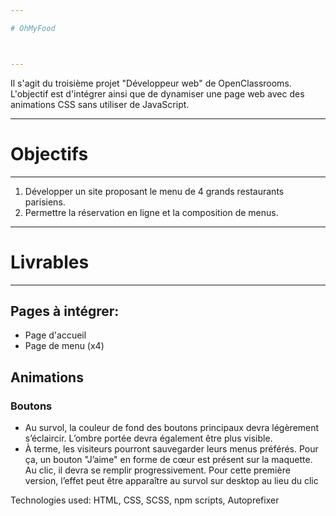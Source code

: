 ```yaml
---

# OhMyFood



---
```


Il s'agit du troisième projet "Développeur web" de OpenClassrooms. L'objectif est d'intégrer ainsi que de dynamiser une page web avec des animations CSS sans utiliser de JavaScript.

---

# Objectifs 

---

1. Développer un site proposant le menu de 4 grands restaurants parisiens.
2. Permettre la réservation en ligne et la composition de menus.

---

# Livrables

---

## Pages à intégrer: 

* Page d'accueil 
* Page de menu (x4)

## Animations

### Boutons

* Au survol, la couleur de fond des boutons principaux devra légèrement s’éclaircir. L’ombre portée devra également être plus visible.
* À terme, les visiteurs pourront sauvegarder leurs menus préférés. Pour ça, un bouton "J’aime" en forme de cœur est présent sur la maquette. Au clic, il devra se remplir progressivement. Pour cette première version, l’effet peut être apparaître au survol sur desktop au lieu du clic

Technologies used: HTML, CSS, SCSS, npm scripts, Autoprefixer